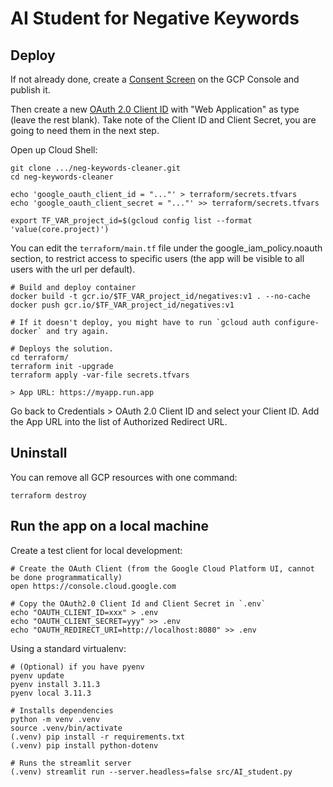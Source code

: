 # AI Student for Negative Keywords

## Deploy

If not already done, create a [Consent Screen](https://console.cloud.google.com/apis/credentials/consent) on the GCP Console and publish it.

Then create a new [OAuth 2.0 Client ID](https://pantheon.corp.google.com/apis/credentials) with "Web Application" as type (leave the rest blank). Take note of the Client ID and Client Secret, you are going to need them in the next step.

Open up Cloud Shell:

    git clone .../neg-keywords-cleaner.git
    cd neg-keywords-cleaner

    echo 'google_oauth_client_id = "..."' > terraform/secrets.tfvars
    echo 'google_oauth_client_secret = "..."' >> terraform/secrets.tfvars

    export TF_VAR_project_id=$(gcloud config list --format 'value(core.project)')

You can edit the ```terraform/main.tf``` file under the google_iam_policy.noauth section, to restrict access to specific users (the app will be visible to all users with the url per default).

    # Build and deploy container
    docker build -t gcr.io/$TF_VAR_project_id/negatives:v1 . --no-cache
    docker push gcr.io/$TF_VAR_project_id/negatives:v1

    # If it doesn't deploy, you might have to run `gcloud auth configure-docker` and try again.

    # Deploys the solution.
    cd terraform/
    terraform init -upgrade
    terraform apply -var-file secrets.tfvars

    > App URL: https://myapp.run.app

Go back to Credentials > OAuth 2.0 Client ID and select your Client ID.
Add the App URL into the list of Authorized Redirect URL.


## Uninstall

You can remove all GCP resources with one command:

    terraform destroy

## Run the app on a local machine

Create a test client for local development:

    # Create the OAuth Client (from the Google Cloud Platform UI, cannot be done programmatically)
    open https://console.cloud.google.com

    # Copy the OAuth2.0 Client Id and Client Secret in `.env`
    echo "OAUTH_CLIENT_ID=xxx" > .env
    echo "OAUTH_CLIENT_SECRET=yyy" >> .env
    echo "OAUTH_REDIRECT_URI=http://localhost:8080" >> .env

Using a standard virtualenv:

    # (Optional) if you have pyenv
    pyenv update
    pyenv install 3.11.3
    pyenv local 3.11.3
    
    # Installs dependencies
    python -m venv .venv
    source .venv/bin/activate
    (.venv) pip install -r requirements.txt
    (.venv) pip install python-dotenv

    # Runs the streamlit server
    (.venv) streamlit run --server.headless=false src/AI_student.py
